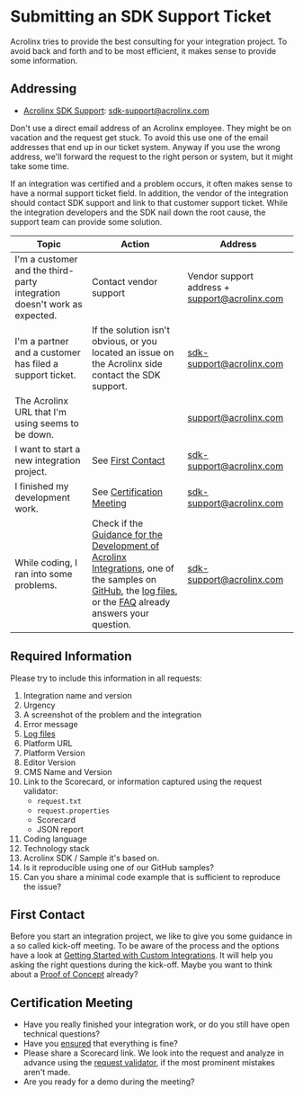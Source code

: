 # Submitting an SDK Support Ticket

Acrolinx tries to provide the best consulting for your integration project.
To avoid back and forth and to be most efficient, it makes sense to provide some information.

## Addressing

* [Acrolinx SDK Support](sdk-support@acrolinx.com): sdk-support@acrolinx.com

Don't use a direct email address of an Acrolinx employee.
They might be on vacation and the request get stuck.
To avoid this use one of the email addresses that end up in our ticket system.
Anyway if you use the wrong address, we'll forward the request to the right person or system, but it might take some time.

If an integration was certified and a problem occurs, it often makes sense to have a normal support ticket field.
In addition, the vendor of the integration should contact SDK support and link to that customer support ticket.
While the integration developers and the SDK nail down the root cause, the support team can provide some solution.

| Topic                                                                    | Action                                                                                                                                                                                                                                                                                                                                                                                                                     | Address                                       |
| ------------------------------------------------------------------------ | -------------------------------------------------------------------------------------------------------------------------------------------------------------------------------------------------------------------------------------------------------------------------------------------------------------------------------------------------------------------------------------------------------------------------- | --------------------------------------------- |
| I'm a customer and the third-party integration doesn't work as expected. | Contact vendor support                                                                                                                                                                                                                                                                                                                                                                                                     | Vendor support address + support@acrolinx.com |
| I'm a partner and a customer has filed a support ticket.                 | If the solution isn't obvious, or you located an issue on the Acrolinx side contact the SDK support.                                                                                                                                                                                                                                                                                                                       | sdk-support@acrolinx.com                      |
| The Acrolinx URL that I'm using seems to be down.                        |                                                                                                                                                                                                                                                                                                                                                                                                                            | support@acrolinx.com                          |
| I want to start a new integration project.                               | See [First Contact](#first-contact)                                                                                                                                                                                                                                                                                                                                                                                        | sdk-support@acrolinx.com                      |
| I finished my development work.                                          | See [Certification Meeting](#certification-meeting)                                                                                                                                                                                                                                                                                                                                                                        | sdk-support@acrolinx.com                      |
| While coding, I ran into some problems.                                  | Check if the [Guidance for the Development of Acrolinx Integrations](../README.md), one of the samples on [GitHub](https://github.com/acrolinx?q=demo), the [log files](https://github.com/acrolinx/acrolinx-coding-guidance/blob/master/topics/logging.md#path-and-filename), or the [FAQ](https://support.acrolinx.com/hc/en-us/sections/201158052-Integrations-FAQs-and-Troubleshooting) already answers your question. | sdk-support@acrolinx.com                      |

## Required Information

Please try to include this information in all requests:

1. Integration name and version
2. Urgency
3. A screenshot of the problem and the integration
4. Error message
5. [Log files](https://github.com/acrolinx/acrolinx-coding-guidance/blob/master/topics/logging.md#path-and-filename)
6. Platform URL
7. Platform Version
8. Editor Version
9. CMS Name and Version
10. Link to the Scorecard, or information captured using the request validator:
    + `request.txt`
    + `request.properties`
    + Scorecard
    + JSON report
11. Coding language
12. Technology stack
13. Acrolinx SDK / Sample it's based on.
14. Is it reproducible using one of our GitHub samples?
15. Can you share a minimal code example that is sufficient to reproduce the issue?

## First Contact

Before you start an integration project, we like to give you some guidance in a so called kick-off meeting.
To be aware of the process and the options have a look at
[Getting Started with Custom Integrations](https://docs.acrolinx.com/customintegrations).
It will help you asking the right questions during the kick-off.
Maybe you want to think about a [Proof of Concept](poc.md) already?

## Certification Meeting

* Have you really finished your integration work, or do you still have open technical questions?
* Have you [ensured](checklist.md) that everything is fine?
* Please share a Scorecard link. We look into the request and analyze in advance using the
  [request validator](https://docs.acrolinx.com/kb/en/how-to-use-the-request-validator-13730818.html),
  if the most prominent mistakes aren't made.
* Are you ready for a demo during the meeting?

